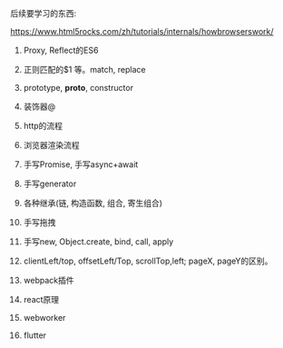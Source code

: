 



后续要学习的东西:

https://www.html5rocks.com/zh/tutorials/internals/howbrowserswork/


1. Proxy, Reflect的ES6
2. 正则匹配的$1 等。match, replace
3. prototype, __proto__, constructor
4. 装饰器@
5. http的流程
6. 浏览器渲染流程
7. 手写Promise, 手写async+await
8. 手写generator
9. 各种继承(链, 构造函数, 组合, 寄生组合)
10. 手写拖拽
11. 手写new, Object.create, bind, call, apply
12. clientLeft/top, offsetLeft/Top, scrollTop,left; pageX, pageY的区别。

3. webpack插件
4. react原理
5. webworker
6. flutter
